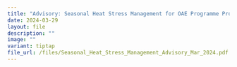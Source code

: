 ```yaml
---
title: "Advisory: Seasonal Heat Stress Management for OAE Programme Providers"
date: 2024-03-29
layout: file
description: ""
image: ""
variant: tiptap
file_url: /files/Seasonal_Heat_Stress_Management_Advisory_Mar_2024.pdf
---
```

